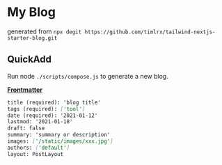 # My Blog

generated from `npx degit https://github.com/timlrx/tailwind-nextjs-starter-blog.git`

## QuickAdd

Run node `./scripts/compose.js` to generate a new blog.

**[Frontmatter](https://tailwind-nextjs-starter-blog.vercel.app/blog/introducing-tailwind-nextjs-starter-blog#frontmatter)**

```Markdown
title (required): 'blog title'
tags (required): ['tool']
date (required): '2021-01-12'
lastmod: '2021-01-18'
draft: false
summary: 'summary or description'
images: ['/static/images/xxx.jpg']
authors: ['default']
layout: PostLayout
```
